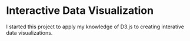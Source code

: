 # Interactive Data Visualization

I started this project to apply my knowledge of D3.js to creating interative data visualizations. 
